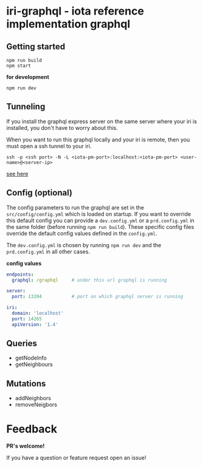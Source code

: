# iri-graphql - iota reference implementation graphql

## Getting started

```
npm run build
npm start
```

**for development**

`npm run dev`

## Tunneling

If you install the graphql express server on the same server where your iri is installed, you don't have to worry about this.

When you want to run this graphql locally and your iri is remote, then you must open a ssh tunnel to your iri.

```ssh -p <ssh port> -N -L <iota-pm-port>:localhost:<iota-pm-port> <user-name>@<server-ip>```

[see here](http://iri-playbook.readthedocs.io/en/master/remote-access.html?highlight=tunnel#for-any-type-of-bash-command-line-mac-linux-windows-bash)

## Config (optional)

The config parameters to run the graphql are set in the `src/config/config.yml` which is loaded on startup. If you want to override this default config you can provide a `dev.config.yml` or a `prd.config.yml` in the same folder (before running `npm run build`). These specific config files override the default config values defined in the `config.yml`.

The `dev.config.yml` is chosen by running `npm run dev` and the `prd.config.yml` in all other cases.

**config values** 

```yml
endpoints:
  graphql: /graphql     # under this url graphql is running

server:
  port: 13204           # port on which graphql server is running

iri:
  domain: 'localhost'
  port: 14265
  apiVersion: '1.4'
```

## Queries

- getNodeInfo
- getNeighbours

## Mutations 

- addNeighbors
- removeNeigbors

# Feedback

**PR's welcome!**

If you have a question or feature request open an issue!